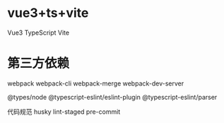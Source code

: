 # vue3+ts+vite

Vue3
TypeScript
Vite

# 第三方依赖
webpack webpack-cli webpack-merge webpack-dev-server

@types/node @typescript-eslint/eslint-plugin @typescript-eslint/parser

代码规范
husky
lint-staged
pre-commit
